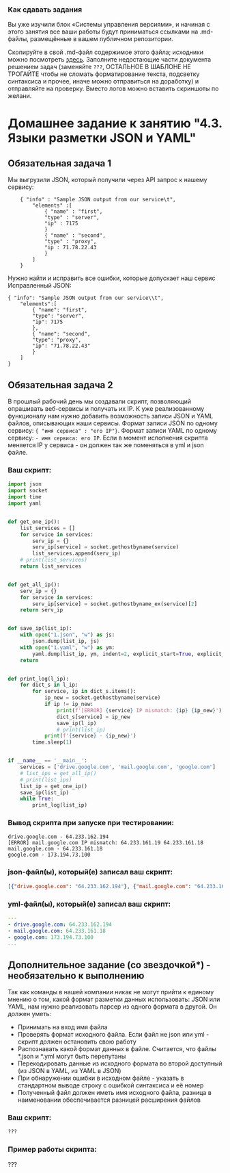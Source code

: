 ### Как сдавать задания

Вы уже изучили блок «Системы управления версиями», и начиная с этого занятия все ваши работы будут приниматься ссылками на .md-файлы, размещённые в вашем публичном репозитории.

Скопируйте в свой .md-файл содержимое этого файла; исходники можно посмотреть [здесь](https://raw.githubusercontent.com/netology-code/sysadm-homeworks/devsys10/04-script-03-yaml/README.md). Заполните недостающие части документа решением задач (заменяйте `???`, ОСТАЛЬНОЕ В ШАБЛОНЕ НЕ ТРОГАЙТЕ чтобы не сломать форматирование текста, подсветку синтаксиса и прочее, иначе можно отправиться на доработку) и отправляйте на проверку. Вместо логов можно вставить скриншоты по желани.

# Домашнее задание к занятию "4.3. Языки разметки JSON и YAML"


## Обязательная задача 1
Мы выгрузили JSON, который получили через API запрос к нашему сервису:
```
    { "info" : "Sample JSON output from our service\t",
        "elements" :[
            { "name" : "first",
            "type" : "server",
            "ip" : 7175 
            }
            { "name" : "second",
            "type" : "proxy",
            "ip : 71.78.22.43
            }
        ]
    }
```
  Нужно найти и исправить все ошибки, которые допускает наш сервис
Исправленный JSON:
```
{ "info": "Sample JSON output from our service\\t",
    "elements":[
        { "name": "first",
        "type": "server",
        "ip": 7175
        },
        { "name": "second",
        "type": "proxy",
        "ip": "71.78.22.43"
        }
    ]
}
```

## Обязательная задача 2
В прошлый рабочий день мы создавали скрипт, позволяющий опрашивать веб-сервисы и получать их IP. К уже реализованному функционалу нам нужно добавить возможность записи JSON и YAML файлов, описывающих наши сервисы. Формат записи JSON по одному сервису: `{ "имя сервиса" : "его IP"}`. Формат записи YAML по одному сервису: `- имя сервиса: его IP`. Если в момент исполнения скрипта меняется IP у сервиса - он должен так же поменяться в yml и json файле.

### Ваш скрипт:
```python
import json
import socket
import time
import yaml


def get_one_ip():
    list_services = []
    for service in services:
        serv_ip = {}
        serv_ip[service] = socket.gethostbyname(service)
        list_services.append(serv_ip)
    # print(list_services)
    return list_services


def get_all_ip():
    serv_ip = {}
    for service in services:
        serv_ip[service] = socket.gethostbyname_ex(service)[2]
    return serv_ip


def save_ip(list_ip):
    with open("1.json", "w") as js:
        json.dump(list_ip, js)
    with open("1.yaml", "w") as ym:
        yaml.dump(list_ip, ym, indent=2, explicit_start=True, explicit_end=True)
    return


def print_log(l_ip):
    for dict_s in l_ip:
        for service, ip in dict_s.items():
            ip_new = socket.gethostbyname(service)
            if ip != ip_new:
                print(f'[ERROR] {service} IP mismatch: {ip} {ip_new}')
                dict_s[service] = ip_new
                save_ip(l_ip)
                # print(list_ip)
            print(f'{service} - {ip_new}')
        time.sleep(1)


if __name__ == '__main__':
    services = ['drive.google.com', 'mail.google.com', 'google.com']
    # list_ips = get_all_ip()
    # print(list_ips)
    list_ip = get_one_ip()
    save_ip(list_ip)
    while True:
        print_log(list_ip)

```

### Вывод скрипта при запуске при тестировании:
```
drive.google.com - 64.233.162.194
[ERROR] mail.google.com IP mismatch: 64.233.161.19 64.233.161.18
mail.google.com - 64.233.161.18
google.com - 173.194.73.100
```

### json-файл(ы), который(е) записал ваш скрипт:
```json
[{"drive.google.com": "64.233.162.194"}, {"mail.google.com": "64.233.161.18"}, {"google.com": "173.194.73.100"}]
```

### yml-файл(ы), который(е) записал ваш скрипт:
```yaml
---
- drive.google.com: 64.233.162.194
- mail.google.com: 64.233.161.18
- google.com: 173.194.73.100
...
```

## Дополнительное задание (со звездочкой*) - необязательно к выполнению

Так как команды в нашей компании никак не могут прийти к единому мнению о том, какой формат разметки данных использовать: JSON или YAML, нам нужно реализовать парсер из одного формата в другой. Он должен уметь:
   * Принимать на вход имя файла
   * Проверять формат исходного файла. Если файл не json или yml - скрипт должен остановить свою работу
   * Распознавать какой формат данных в файле. Считается, что файлы *.json и *.yml могут быть перепутаны
   * Перекодировать данные из исходного формата во второй доступный (из JSON в YAML, из YAML в JSON)
   * При обнаружении ошибки в исходном файле - указать в стандартном выводе строку с ошибкой синтаксиса и её номер
   * Полученный файл должен иметь имя исходного файла, разница в наименовании обеспечивается разницей расширения файлов

### Ваш скрипт:
```python
???
```

### Пример работы скрипта:
???
